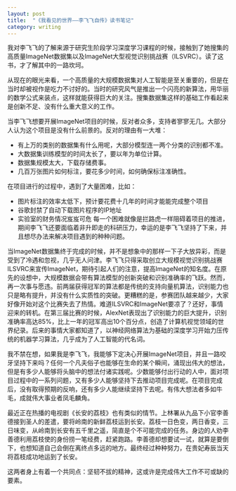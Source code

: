 ```yaml
---
layout: post
title:  "《我看见的世界——李飞飞自传》读书笔记"
category: writing
---
```


我对李飞飞的了解来源于研究生阶段学习深度学习课程的时候，接触到了她搜集的高质量ImageNet数据集以及ImageNet大型视觉识别挑战赛（ILSVRC）。读了这书，才了解其中的一路坎坷。

从现在的眼光来看，一个高质量的大规模数据集对人工智能是至关重要的，但是在当时却被视作是吃力不讨好的。当时的研究风气是推出一个闪亮的新算法，用华丽的数学公式来装点，这样就能获得巨大的关注。搜集数据集这样的基础工作看起来是创新不足、没有什么重大意义的工作。

当李飞飞想要开展ImageNet项目的时候，反对者众多，支持者寥寥无几。大部分人认为这个项目是没有什么前景的。反对的理由有一大堆：
- 有上万的类别的数据集有什么用呢，大部分模型连一两个分类的识别都不准。
- 大数据集训练模型的时间太长了，要以年为单位计算。
- 数据集规模太大，下载存储费事。
- 几百万张图片如何标注，要花多少时间，如何确保标注准确性。

在项目进行的过程中，遇到了大量困难，比如：
- 图片标注的效率太低下，预计要花费十几年的时间才能能完成整个项目
- 谷歌封禁了自动下载图片程序的IP地址
- 实验室的财务情况岌岌可危
每一个困难就像是拦路虎一样阻碍着项目的推进，期间李飞飞还要面临着非升即走的科研压力，幸运的是李飞飞坚持了下来，并且想尽办法来解决项目遇到的种种问题。

当ImageNet数据集终于完成的时候，并不是想象中的那样一下子大放异彩，而是受到了冷遇和忽视，几乎无人问津。李飞飞只得采取创立大规模视觉识别挑战赛ILSVRC来宣传ImageNet，期待引起人们的注意，提高ImageNet的知名度。在原先的设想中，大规模数据会带有算法模型的创新突破和识别准确率的飞跃。然而，再一次事与愿违。前两届获得冠军的算法都是传统的支持向量机算法，识别能力也只是略有提升，并没有什么实质性的突破。更糟糕的是，参赛团队越来越少，大家好像开始对这个比赛失去了热情。难道ILSVRC和ImageNet要凉了？还好，事情迎来的转机。在第三届比赛的时候，AlexNet表现出了识别能力的巨大提升，识别准确率高达85%，比上一年的冠军高出10个百分点，创造了计算机视觉领域的世界纪录。后来的事情大家都知道了，以神经网络算法为基础的深度学习开始力压传统的机器学习算法，几乎成为了人工智能的代名词。

我不禁在想，如果我是李飞飞，我能够下定决心开展ImageNet项目，并且一路咬牙坚持下来吗？任何一个凡夫俗子也能够在生命的某个瞬间，涌现出伟大的想法，但是有多少人能够将头脑中的想法付诸实践呢。少数能够付出行动的人中，面对项目过程中的一系列问题，又有多少人能够坚持下去推动项目完成呢。在项目完成后，没有取得预期的反响，还有多少人能继续坚持下去呢。有伟大想法者多如牛毛，成就伟大事业者凤毛麟角。

最近正在热播的电视剧《长安的荔枝》也有类似的情节。上林署从九品下小官李善德接到圣人的差遣，要将岭南的新鲜荔枝运到长安。荔枝一日色变，两日香变，三日味变，从岭南到长安有五千里之遥，简直是个不可能完成的任务。身边的人劝李善德利用荔枝使的身份捞一笔经费，赶紧跑路。李善德却想要试一试，就算是要倒下，也想知道自己会倒在离终点多远的地方。最终经过种种努力，在贵妃寿辰当天将荔枝成功地运到了长安。

这两者身上有着一个共同点：坚韧不拔的精神，这或许是完成伟大工作不可或缺的要素。